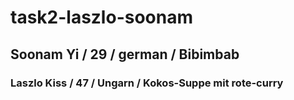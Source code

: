 # task2-laszlo-soonam

## Soonam Yi / 29 / german / Bibimbab

### Laszlo Kiss / 47 / Ungarn / Kokos-Suppe mit rote-curry
